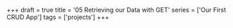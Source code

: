 +++
draft = true
title = '05 Retrieving our Data with GET'
series = ['Our First CRUD App']
tags = ['projects']
+++